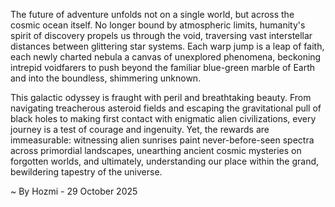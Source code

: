 
The future of adventure unfolds not on a single world, but across the cosmic ocean itself. No longer bound by atmospheric limits, humanity's spirit of discovery propels us through the void, traversing vast interstellar distances between glittering star systems. Each warp jump is a leap of faith, each newly charted nebula a canvas of unexplored phenomena, beckoning intrepid voidfarers to push beyond the familiar blue-green marble of Earth and into the boundless, shimmering unknown.

This galactic odyssey is fraught with peril and breathtaking beauty. From navigating treacherous asteroid fields and escaping the gravitational pull of black holes to making first contact with enigmatic alien civilizations, every journey is a test of courage and ingenuity. Yet, the rewards are immeasurable: witnessing alien sunrises paint never-before-seen spectra across primordial landscapes, unearthing ancient cosmic mysteries on forgotten worlds, and ultimately, understanding our place within the grand, bewildering tapestry of the universe.

~ By Hozmi - 29 October 2025
